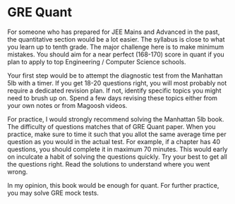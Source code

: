 # GRE Quant
For someone who has prepared for JEE Mains and Advanced in the past, the quantitative section would be a lot easier. The syllabus is close to what you learn up to tenth grade. The major challenge here is to make minimum mistakes. You should aim for a near perfect (168-170) score in quant if you plan to apply to top Engineering / Computer Science schools.  

Your first step would be to attempt the diagnostic test from the Manhattan 5lb with a timer. If you get 18-20 questions right, you will most probably not require a dedicated revision plan. If not, identify specific topics you might need to brush up on. Spend a few days revising these topics either from your own notes or from Magoosh videos. 

For practice, I would strongly recommend solving the Manhattan 5lb book. The difficulty of questions matches that of GRE Quant paper. When you practice, make sure to time it such that you allot the same average time per question as you would in the actual test. For example, if a chapter has 40 questions, you should complete it in maximum 70 minutes. This would early on inculcate a habit of solving the questions quickly. Try your best to get all the questions right. Read the solutions to understand where you went wrong.

In my opinion, this book would be enough for quant. For further practice, you may solve GRE mock tests.
